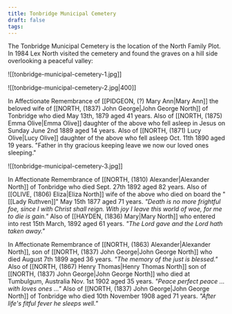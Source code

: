 ```yaml
---
title: Tonbridge Municipal Cemetery
draft: false
tags:
---
```

The Tonbridge Municipal Cemetery is the location of the North Family Plot. In 1984 Lex North visited the cemetery and found the graves on a hill side overlooking a peaceful valley:

![[tonbridge-municipal-cemetery-1.jpg]]

![[tonbridge-municipal-cemetery-2.jpg|400]]

In Affectionate Remembrance of [[PIDGEON, (?) Mary Ann|Mary Ann]] the beloved wife of [[NORTH, (1837) John George|John George North]] of Tonbridge who died May 13th, 1879 aged 41 years. Also of [[NORTH, (1875) Emma Olive|Emma Olive]] daughter of the above who fell asleep in Jesus on Sunday June 2nd 1889 aged 14 years. Also of [[NORTH, (1871) Lucy Olive|Lucy Olive]] daughter of the above who fell asleep Oct. 11th 1890 aged 19 years. "Father in thy gracious keeping leave we now our loved ones sleeping."

![[tonbridge-municipal-cemetery-3.jpg]]

In Affectionate Remembrance of [[NORTH, (1810) Alexander|Alexander North]] of Tonbridge who died Sept. 27th 1892 aged 82 years. Also of [[OLIVE, (1806) Eliza|Eliza North]] wife of the above who died on board the "[[Lady Ruthven]]" May 15th 1877 aged 71 years. *"Death is no more frightful foe, since I with Christ shall reign. With joy I leave this world of woe, for me to die is gain."* Also of [[HAYDEN, (1836) Mary|Mary North]] who entered into rest 15th March, 1892 aged 61 years. *"The Lord gave and the Lord hath taken away."*

In Affectionate Remembrance of [[NORTH, (1863) Alexander|Alexander North]], son of [[NORTH, (1837) John George|John George North]] who died August 7th 1899 aged 36 years. *"The memory of the just is blessed."* Also of [[NORTH, (1867) Henry Thomas|Henry Thomas North]] son of [[NORTH, (1837) John George|John George North]] who died at Tumbulgum, Australia Nov. 1st 1902 aged 35 years. *"Peace perfect peace ... with loves ones ..."* Also of [[NORTH, (1837) John George|John George North]] of Tonbridge who died 10th November 1908 aged 71 years. *"After life's fitful fever he sleeps well."*